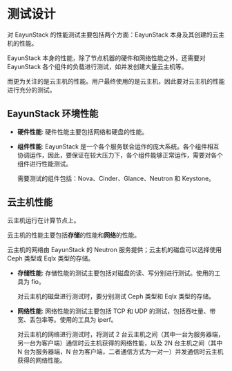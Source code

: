 # 测试设计

对 EayunStack 的性能测试主要包括两个方面：EayunStack 本身及其创建的云主机的性能。

EayunStack 本身的性能，除了节点机器的硬件和网络性能之外，还需要对 EayunStack 各个组件的负载进行测试，如并发创建大量云主机等。

而更为关注的是云主机的性能。用户最终使用的是云主机，因此要对云主机的性能进行充分的测试。


## EayunStack 环境性能

* **硬件性能**: 硬件性能主要包括网络和硬盘的性能。

* **组件性能**: EayunStack 是一个各个服务联合运作的庞大系统。各个组件相互协调运作，因此，要保证在较大压力下，各个组件能够正常运作，需要对各个组件进行性能测试。

  需要测试的组件包括：Nova、Cinder、Glance、Neutron 和 Keystone。

## 云主机性能

云主机运行在计算节点上。

云主机的性能主要包括**存储**的性能和**网络**的性能。

云主机的网络由 EayunStack 的 Neutron 服务提供；云主机的磁盘可以选择使用 Ceph 类型或 Eqlx 类型的存储。

* **存储性能**: 存储性能的测试主要包括对磁盘的读、写分别进行测试。使用的工具为 fio。

  对云主机的磁盘进行测试时，要分别测试 Ceph 类型和 Eqlx 类型的存储。

* **网络性能**: 网络性能的测试主要包括 TCP 和 UDP 的测试，包括吞吐量、带宽、丢包率等。使用的工具为 iperf。

  对云主机的网络进行测试时，将测试 2 台云主机之间（其中一台为服务器端，另一台为客户端）通信时云主机获得的网络性能，以及 2N 台主机之间（其中 N 台为服务器端，N 台为客户端，二者通信方式为一对一）并发通信时云主机获得的网络性能。

